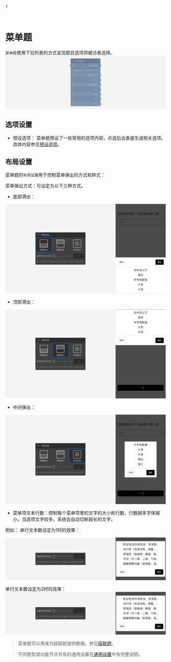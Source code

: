 ```index
7
```

```tag

```

```summary

```
# 菜单题

`菜单题`使用下拉列表的方式呈现题目选项供被访者选择。
<img src='../assets/questionnaireNodes/07dropdown/node.png'>

## 选项设置

+ 预设选项：
菜单题预设了一些常用的选项内容，点选后会直接生成相关选项。具体内容参见[预设选项](../../11nodeSettings/03optionSetting/05presetingOption.md)。

## 布局设置
菜单题的`布局设置`用于控制菜单弹出的方式和样式：

菜单弹出方式：可设定为以下三种方式。

+ 底部滑出：

<img src='../assets/questionnaireNodes/07dropdown/bottom.png'>

+ 顶部滑出：

<img src='../assets/questionnaireNodes/07dropdown/top.png'>

+ 中间弹出：

<img src='../assets/questionnaireNodes/07dropdown/center.png'>

+ 菜单项文本行数：控制每个菜单项里的文字的大小和行数，行数越多字体越小。当选项文字较多，系统会自动切断超长的文字。

例如：
单行文本数设定为1时的效果：

<img src='../assets/questionnaireNodes/07dropdown/line-count-1.png'>

  单行文本数设定为2时的效果：
<img src='../assets/questionnaireNodes/07dropdown/line-count-1.png'>

> 菜单题可以用来为级联题提供数据，参见[级联题](./08cascade.md)。

> 不同题型或功能节点共有的通用设置在[通用设置](../../11nodeSettings/concept.md)中有完整说明。